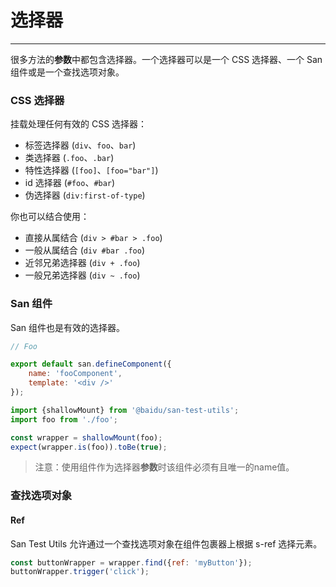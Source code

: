 # 选择器
---

很多方法的**参数**中都包含选择器。一个选择器可以是一个 CSS 选择器、一个 San 组件或是一个查找选项对象。

### CSS 选择器
挂载处理任何有效的 CSS 选择器：

* 标签选择器 (`div`、`foo`、`bar`)
* 类选择器 (`.foo`、`.bar`)
* 特性选择器 (`[foo]`、`[foo="bar"]`)
* id 选择器 (`#foo`、`#bar`)
* 伪选择器 (`div:first-of-type`)

你也可以结合使用：

* 直接从属结合 (`div > #bar > .foo`)
* 一般从属结合 (`div #bar .foo`)
* 近邻兄弟选择器 (`div + .foo`)
* 一般兄弟选择器 (`div ~ .foo`)

### San 组件
San 组件也是有效的选择器。

```js
// Foo

export default san.defineComponent({
    name: 'fooComponent',
    template: '<div />'
});
```

```js
import {shallowMount} from '@baidu/san-test-utils';
import foo from './foo';

const wrapper = shallowMount(foo);
expect(wrapper.is(foo)).toBe(true);
```

> 注意：使用组件作为选择器**参数**时该组件必须有且唯一的name值。

### 查找选项对象

#### Ref

San Test Utils 允许通过一个查找选项对象在组件包裹器上根据 s-ref 选择元素。

```js
const buttonWrapper = wrapper.find({ref: 'myButton'});
buttonWrapper.trigger('click');
```
